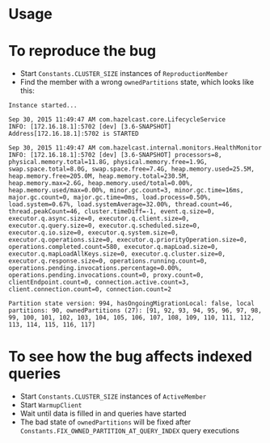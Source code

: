 # Usage

# To reproduce the bug

- Start `Constants.CLUSTER_SIZE` instances of `ReproductionMember`
- Find the member with a wrong `ownedPartitions` state, which looks like this:

```
Instance started...

Sep 30, 2015 11:49:47 AM com.hazelcast.core.LifecycleService
INFO: [172.16.18.1]:5702 [dev] [3.6-SNAPSHOT] Address[172.16.18.1]:5702 is STARTED

Sep 30, 2015 11:49:47 AM com.hazelcast.internal.monitors.HealthMonitor
INFO: [172.16.18.1]:5702 [dev] [3.6-SNAPSHOT] processors=8, physical.memory.total=11.8G, physical.memory.free=1.9G, swap.space.total=8.0G, swap.space.free=7.4G, heap.memory.used=25.5M, heap.memory.free=205.0M, heap.memory.total=230.5M, heap.memory.max=2.6G, heap.memory.used/total=0.00%, heap.memory.used/max=0.00%, minor.gc.count=3, minor.gc.time=16ms, major.gc.count=0, major.gc.time=0ms, load.process=0.50%, load.system=0.67%, load.systemAverage=32.00%, thread.count=46, thread.peakCount=46, cluster.timeDiff=-1, event.q.size=0, executor.q.async.size=0, executor.q.client.size=0, executor.q.query.size=0, executor.q.scheduled.size=0, executor.q.io.size=0, executor.q.system.size=0, executor.q.operations.size=0, executor.q.priorityOperation.size=0, operations.completed.count=580, executor.q.mapLoad.size=0, executor.q.mapLoadAllKeys.size=0, executor.q.cluster.size=0, executor.q.response.size=0, operations.running.count=0, operations.pending.invocations.percentage=0.00%, operations.pending.invocations.count=0, proxy.count=0, clientEndpoint.count=0, connection.active.count=3, client.connection.count=0, connection.count=2

Partition state version: 994, hasOngoingMigrationLocal: false, local partitions: 90, ownedPartitions (27): [91, 92, 93, 94, 95, 96, 97, 98, 99, 100, 101, 102, 103, 104, 105, 106, 107, 108, 109, 110, 111, 112, 113, 114, 115, 116, 117]
```

# To see how the bug affects indexed queries 

- Start `Constants.CLUSTER_SIZE` instances of `ActiveMember`
- Start `WarmupClient`
- Wait until data is filled in and queries have started
- The bad state of `ownedPartitions` will be fixed after `Constants.FIX_OWNED_PARTITION_AT_QUERY_INDEX` query executions
